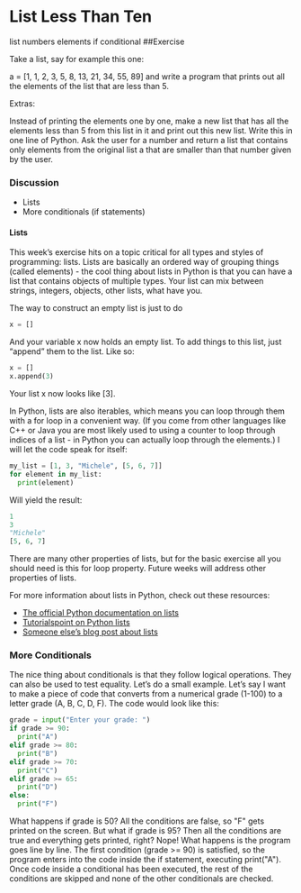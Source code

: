 # List Less Than Ten  
list numbers elements if conditional
##Exercise

Take a list, say for example this one:

  a = [1, 1, 2, 3, 5, 8, 13, 21, 34, 55, 89]
and write a program that prints out all the elements of the list that are less than 5.

Extras:

Instead of printing the elements one by one, make a new list that has all the elements less than 5 from this list in it and print out this new list.
Write this in one line of Python.
Ask the user for a number and return a list that contains only elements from the original list a that are smaller than that number given by the user.

### Discussion


* Lists
* More conditionals (if statements)

#### Lists

This week’s exercise hits on a topic critical for all types and styles of programming: lists. Lists are basically an ordered way of grouping things (called elements) - the cool thing about lists in Python is that you can have a list that contains objects of multiple types. Your list can mix between strings, integers, objects, other lists, what have you.

The way to construct an empty list is just to do

```python
x = []
```
And your variable x now holds an empty list. To add things to this list, just “append” them to the list. Like so:

```python
x = []
x.append(3)
```
Your list x now looks like [3].

In Python, lists are also iterables, which means you can loop through them with a for loop in a convenient way. (If you come from other languages like C++ or Java you are most likely used to using a counter to loop through indices of a list - in Python you can actually loop through the elements.) I will let the code speak for itself:

```python
my_list = [1, 3, "Michele", [5, 6, 7]]
for element in my_list:
  print(element)
```
Will yield the result:

```python
1 
3
"Michele"
[5, 6, 7]
```
There are many other properties of lists, but for the basic exercise all you should need is this for loop property. Future weeks will address other properties of lists.

For more information about lists in Python, check out these resources:

* [The official Python documentation on lists](http://docs.python.org/3.3/tutorial/datastructures.html)
* [Tutorialspoint on Python lists](http://www.tutorialspoint.com/python/python_lists.htm)
* [Someone else’s blog post about lists](http://effbot.org/zone/python-list.htm)

### More Conditionals

The nice thing about conditionals is that they follow logical operations. They can also be used to test equality. Let’s do a small example. Let’s say I want to make a piece of code that converts from a numerical grade (1-100) to a letter grade (A, B, C, D, F). The code would look like this:

```python
grade = input("Enter your grade: ")
if grade >= 90:
  print("A")
elif grade >= 80:
  print("B")
elif grade >= 70:
  print("C")
elif grade >= 65:
  print("D")
else:
  print("F")
```
What happens if grade is 50? All the conditions are false, so "F" gets printed on the screen. But what if grade is 95? Then all the conditions are true and everything gets printed, right? Nope! What happens is the program goes line by line. The first condition (grade >= 90) is satisfied, so the program enters into the code inside the if statement, executing print("A"). Once code inside a conditional has been executed, the rest of the conditions are skipped and none of the other conditionals are checked.